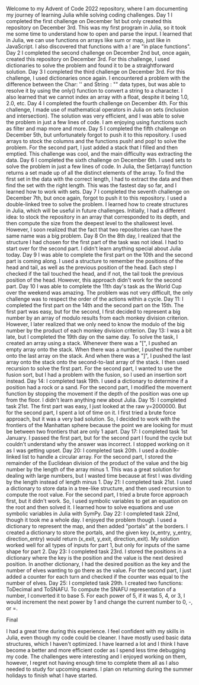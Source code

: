 Welcome to my Advent of Code 2022 repository, where I am documenting my journey of learning Julia while solving coding challenges.
Day 1
I completed the first challenge on December 1st but only created this repository on December 3rd. This was my first program in Julia, so it took me some time to understand how to open and parse the input. I learned that in Julia, we can use functions on arrays like sum or map, just like in JavaScript. I also discovered that functions with a ! are "in place functions".
Day 2
I completed the second challenge on December 2nd but, once again, created this repository on December 3rd. For this challenge, I used dictionaries to solve the problem and found it to be a straightforward solution.
Day 3
I completed the third challenge on December 3rd. For this challenge, I used dictionaries once again. I encountered a problem with the difference between the Char: '' and String : "" data types, but was able to resolve it by using the only() function to convert a string to a character. I also learned that we cannot index an array with a float, despite it being 1.0, 2.0, etc.
Day 4
I completed the fourth challenge on December 4th. For this challenge, I made use of mathematical operators in Julia on sets (inclusion and intersection). The solution was very efficient, and I was able to solve the problem in just a few lines of code. I am enjoying using functions such as filter and map more and more.
Day 5
I completed the fifth challenge on December 5th, but unfortunately forgot to push it to this repository. I used arrays to stock the columns and the functions push! and pop! to solve the problem. For the second part, I just added a stack that I filled and then emptied. This challenge was cool, and the main difficulty was extracting the data.
Day 6
I completed the sixth challenge on December 6th. I used sets to solve the problem in just a few lines of code. In Julia, the Set(array) function returns a set made up of all the distinct elements of the array. To find the first set in the data with the correct length, I had to extract the data and then find the set with the right length. This was the fastest day so far, and I learned how to work with sets.
Day 7
I completed the seventh challenge on December 7th, but once again, forgot to push it to this repository. I used a double-linked tree to solve the problem. I learned how to create structures in Julia, which will be useful in future challenges. Initially, I had a different idea: to stock the repository in an array that corresponded to its depth, and then compute the size from the deepest level to the shallowest level. However, I soon realized that the fact that two repositories can have the same name was a big problem.
Day 8
On the 8th day, I realized that the structure I had chosen for the first part of the task was not ideal. I had to start over for the second part. I didn't learn anything special about Julia today.
Day 9
I was able to complete the first part on the 10th and the second part is coming along. I used a structure to remember the positions of the head and tail, as well as the previous position of the head. Each step I checked if the tail touched the head, and if not, the tail took the previous position of the head. However, this approach didn't work for the second part.
Day 10
I was able to complete the 11th day's task as the World Cup over the weekend was amazing. The problem was not very difficult, the only challenge was to respect the order of the actions within a cycle.
Day 11: I completed the first part on the 14th and the second part on the 15th. The first part was easy, but for the second, I first decided to represent a big number by an array of modulo results from each monkey division criterion. However, I later realized that we only need to know the modulo of the big number by the product of each monkey division criterion.
Day 13: I was a bit late, but I completed the 19th day on the same day. To solve the task, I created an array using a stack. Whenever there was a "[", I pushed an empty array onto the stack. When there was a number, I pushed the number onto the last array on the stack. And when there was a "]", I pushed the last array onto the stack onto the second-to-last array of the stack. I then used recursion to solve the first part. For the second part, I wanted to use the fusion sort, but I had a problem with the fusion, so I used an insertion sort instead.
Day 14: I completed task 19th. I used a dictionary to determine if a position had a rock or a sand. For the second part, I modified the movement function by stopping the movement if the depth of the position was one up from the floor. I didn't learn anything new about Julia.
Day 15: I completed task 21st. The first part was easy, I just looked at the raw y=2000000. But for the second part, I spent a lot of time on it. I first tried a brute force approach, but it was a very bad solution. So, I decided to work with the frontiers of the Manhattan sphere because the point we are looking for must be between two frontiers that are only 1 apart.
Day 17: I completed task 1st January. I passed the first part, but for the second part I found the cycle but couldn't understand why the answer was incorrect. I stopped working on it as I was getting upset.
Day 20: I completed task 20th. I used a double-linked list to handle a circular array. For the second part, I stored the remainder of the Euclidean division of the product of the value and the big number by the length of the array minus 1. This was a great solution for dealing with large numbers, but I wasted time because at first I was dividing by the length instead of length minus 1.
Day 21: I completed task 21st. I used a dictionary to store data in a tree-like structure, and then used recursion to compute the root value. For the second part, I tried a brute force approach first, but it didn't work. So, I used symbolic variables to get an equation on the root and then solved it. I learned how to solve equations and use symbolic variables in Julia with SymPy.
Day 22: I completed task 22nd, though it took me a whole day. I enjoyed the problem though. I used a dictionary to represent the map, and then added "portals" at the borders. I created a dictionary to store the portals, and the given key (x_entry, y_entry, direction_entry) would return (x_exit, y_exit, direction_exit). My solution worked well for all types of inputs for part 1, but only for inputs of the same shape for part 2.
Day 23: I completed task 23rd. I stored the positions in a dictionary where the key is the position and the value is the next desired position. In another dictionary, I had the desired position as the key and the number of elves wanting to go there as the value. For the second part, I just added a counter for each turn and checked if the counter was equal to the number of elves.
Day 25: I completed task 29th. I created two functions: ToDecimal and ToSNAFU. To compute the SNAFU representation of a number, I converted it to base 5. For each power of 5, if it was 5, 4, or 3, I would increment the next power by 1 and change the current number to 0, -, or =.

Final

I had a great time during this experience. I feel confident with my skills in Julia, even though my code could be cleaner. I have mostly used basic data structures, which I haven't optimized. I have learned a lot and I think I have become a better and more efficient coder as I spend less time debugging my code.
The challenges were interesting and I enjoyed working on them, however, I regret not having enough time to complete them all as I also needed to study for upcoming exams. I plan on returning during the summer holidays to finish what I have started.

